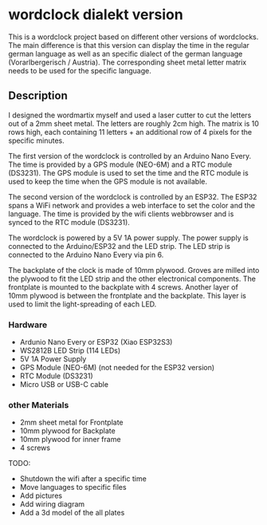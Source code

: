 # wordclock dialekt version

This is a wordclock project based on different other versions of wordclocks. The main difference is that this version can display the time in the regular german language as well as an specific dialect of the german language (Vorarlbergerisch / Austria). The corresponding sheet metal letter matrix needs to be used for the specific language.

## Description

I designed the wordmartix myself and used a laser cutter to cut the letters out of a 2mm sheet metal. The letters are roughly 2cm high. The matrix is 10 rows high, each containing 11 letters + an additional row of 4 pixels for the specific minutes.

The first version of the wordclock is controlled by an Arduino Nano Every. The time is provided by a GPS module (NEO-6M) and a RTC module (DS3231). The GPS module is used to set the time and the RTC module is used to keep the time when the GPS module is not available.

The second version of the wordclock is controlled by an ESP32. The ESP32 spans a WiFi network and provides a web interface to set the color and the language. The time is provided by the wifi clients webbrowser and is synced to the RTC module (DS3231).

The wordclock is powered by a 5V 1A power supply. The power supply is connected to the Arduino/ESP32 and the LED strip. The LED strip is connected to the Arduino Nano Every via pin 6.

The backplate of the clock is made of 10mm plywood. Groves are milled into the plywood to fit the LED strip and the other electronical components. The frontplate is mounted to the backplate with 4 screws. Another layer of 10mm plywood is between the frontplate and the backplate. This layer is used to limit the light-spreading of each LED.

### Hardware

- Ardunio Nano Every or ESP32 (Xiao ESP32S3)
- WS2812B LED Strip (114 LEDs)
- 5V 1A Power Supply
- GPS Module (NEO-6M) (not needed for the ESP32 version)
- RTC Module (DS3231)
- Micro USB or USB-C cable

### other Materials

- 2mm sheet metal for Frontplate
- 10mm plywood for Backplate
- 10mm plywood for inner frame
- 4 screws

TODO:

- Shutdown the wifi after a specific time
- Move languages to specific files
- Add pictures
- Add wiring diagram
- Add a 3d model of the all plates
